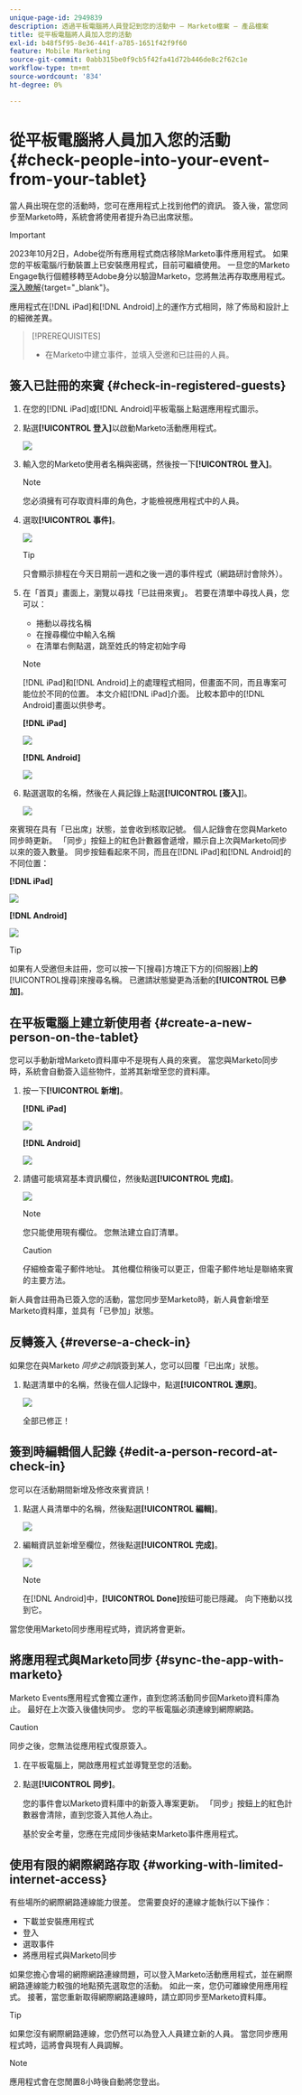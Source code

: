 ```yaml
---
unique-page-id: 2949839
description: 透過平板電腦將人員登記到您的活動中 — Marketo檔案 — 產品檔案
title: 從平板電腦將人員加入您的活動
exl-id: b48f5f95-8e36-441f-a785-1651f42f9f60
feature: Mobile Marketing
source-git-commit: 0abb315be0f9cb5f42fa41d72b446de8c2f62c1e
workflow-type: tm+mt
source-wordcount: '834'
ht-degree: 0%

---
```


# 從平板電腦將人員加入您的活動 {#check-people-into-your-event-from-your-tablet}

當人員出現在您的活動時，您可在應用程式上找到他們的資訊。 簽入後，當您同步至Marketo時，系統會將使用者提升為已出席狀態。

>[!IMPORTANT]
>
>2023年10月2日，Adobe從所有應用程式商店移除Marketo事件應用程式。 如果您的平板電腦/行動裝置上已安裝應用程式，目前可繼續使用。 一旦您的Marketo Engage執行個體移轉至Adobe身分以驗證Marketo，您將無法再存取應用程式。 [深入瞭解](https://nation.marketo.com/t5/product-discussions/marketo-events-app-and-marketo-moments-app-end-of-life/m-p/340712/highlight/true#M193869){target="_blank"}。

應用程式在[!DNL iPad]和[!DNL Android]上的運作方式相同，除了佈局和設計上的細微差異。

>[!PREREQUISITES]
>
>* 在Marketo中建立事件，並填入受邀和已註冊的人員。

## 簽入已註冊的來賓 {#check-in-registered-guests}

1. 在您的[!DNL iPad]或[!DNL Android]平板電腦上點選應用程式圖示。

1. 點選&#x200B;**[!UICONTROL 登入]**&#x200B;以啟動Marketo活動應用程式。

   ![](assets/1.jpg)

1. 輸入您的Marketo使用者名稱與密碼，然後按一下&#x200B;**[!UICONTROL 登入]**。

   >[!NOTE]
   >
   >您必須擁有可存取資料庫的角色，才能檢視應用程式中的人員。

1. 選取&#x200B;**[!UICONTROL 事件]**。

   ![](assets/2.jpg)

   >[!TIP]
   >
   >只會顯示排程在今天日期前一週和之後一週的事件程式（網路研討會除外）。

1. 在「首頁」畫面上，瀏覽以尋找「已註冊來賓」。 若要在清單中尋找人員，您可以：

   * 捲動以尋找名稱
   * 在搜尋欄位中輸入名稱
   * 在清單右側點選，跳至姓氏的特定初始字母

   >[!NOTE]
   >
   >[!DNL iPad]和[!DNL Android]上的處理程式相同，但畫面不同，而且專案可能位於不同的位置。 本文介紹[!DNL iPad]介面。 比較本節中的[!DNL Android]畫面以供參考。

   **[!DNL iPad]**

   ![](assets/image2016-4-15-11-3a55-3a11.png)

   **[!DNL Android]**

   ![](assets/image2016-4-15-14-3a50-3a19.png)

1. 點選選取的名稱，然後在人員記錄上點選&#x200B;**[!UICONTROL [簽入]**]。

   ![](assets/img-0068-35-hands.png)

來賓現在具有「已出席」狀態，並會收到核取記號。 個人記錄會在您與Marketo同步時更新。 「同步」按鈕上的紅色計數器會遞增，顯示自上次與Marketo同步以來的簽入數量。 同步按鈕看起來不同，而且在[!DNL iPad]和[!DNL Android]的不同位置：

**[!DNL iPad]**

![](assets/image2016-4-12-14-3a25-3a13.png)

**[!DNL Android]**

![](assets/image2016-4-15-14-3a58-3a6.png)

>[!TIP]
>
>如果有人受邀但未註冊，您可以按一下[搜尋]方塊正下方的[伺服器&#x200B;]**上的**[!UICONTROL &#x200B;搜尋]來搜尋名稱。 已邀請狀態變更為活動的&#x200B;**[!UICONTROL 已參加]**。

## 在平板電腦上建立新使用者 {#create-a-new-person-on-the-tablet}

您可以手動新增Marketo資料庫中不是現有人員的來賓。 當您與Marketo同步時，系統會自動簽入這些物件，並將其新增至您的資料庫。

1. 按一下&#x200B;**[!UICONTROL 新增]**。

   **[!DNL iPad]**

   ![](assets/image2016-4-15-11-3a58-3a51.png)

   **[!DNL Android]**

   ![](assets/image2016-4-15-15-3a2-3a38.png)

1. 請儘可能填寫基本資訊欄位，然後點選&#x200B;**[!UICONTROL 完成]**。

   ![](assets/image2016-4-15-11-3a33-3a59.png)

   >[!NOTE]
   >
   >您只能使用現有欄位。 您無法建立自訂清單。

   >[!CAUTION]
   >
   >仔細檢查電子郵件地址。 其他欄位稍後可以更正，但電子郵件地址是聯絡來賓的主要方法。

新人員會註冊為已簽入您的活動，當您同步至Marketo時，新人員會新增至Marketo資料庫，並具有「已參加」狀態。

## 反轉簽入 {#reverse-a-check-in}

如果您在與Marketo _同步之前_&#x200B;誤簽到某人，您可以回覆「已出席」狀態。

1. 點選清單中的名稱，然後在個人記錄中，點選&#x200B;**[!UICONTROL 還原]**。

   ![](assets/image2016-4-15-11-3a38-3a31.png)

   全部已修正！

## 簽到時編輯個人記錄 {#edit-a-person-record-at-check-in}

您可以在活動期間新增及修改來賓資訊！

1. 點選人員清單中的名稱，然後點選&#x200B;**[!UICONTROL 編輯]**。

   ![](assets/image2016-4-15-11-3a43-3a46.png)

1. 編輯資訊並新增至欄位，然後點選&#x200B;**[!UICONTROL 完成]**。

   ![](assets/image2016-4-15-11-3a50-3a18.png)

   >[!NOTE]
   >
   >在[!DNL Android]中，**[!UICONTROL Done]**&#x200B;按鈕可能已隱藏。 向下捲動以找到它。

當您使用Marketo同步應用程式時，資訊將會更新。

## 將應用程式與Marketo同步 {#sync-the-app-with-marketo}

Marketo Events應用程式會獨立運作，直到您將活動同步回Marketo資料庫為止。 最好在上次簽入後儘快同步。 您的平板電腦必須連線到網際網路。

>[!CAUTION]
>
>同步之後，您無法從應用程式復原簽入。

1. 在平板電腦上，開啟應用程式並導覽至您的活動。

1. 點選&#x200B;**[!UICONTROL 同步]**。

   您的事件會以Marketo資料庫中的新簽入專案更新。 「同步」按鈕上的紅色計數器會清除，直到您簽入其他人為止。

   基於安全考量，您應在完成同步後結束Marketo事件應用程式。

## 使用有限的網際網路存取 {#working-with-limited-internet-access}

有些場所的網際網路連線能力很差。 您需要良好的連線才能執行以下操作：

* 下載並安裝應用程式
* 登入
* 選取事件
* 將應用程式與Marketo同步

如果您擔心會場的網際網路連線問題，可以登入Marketo活動應用程式，並在網際網路連線能力較強的地點預先選取您的活動。 如此一來，您仍可離線使用應用程式。 接著，當您重新取得網際網路連線時，請立即同步至Marketo資料庫。

>[!TIP]
>
>如果您沒有網際網路連線，您仍然可以為登入人員建立新的人員。 當您同步應用程式時，這將會與現有人員調解。

>[!NOTE]
>
>應用程式會在您閒置8小時後自動將您登出。
